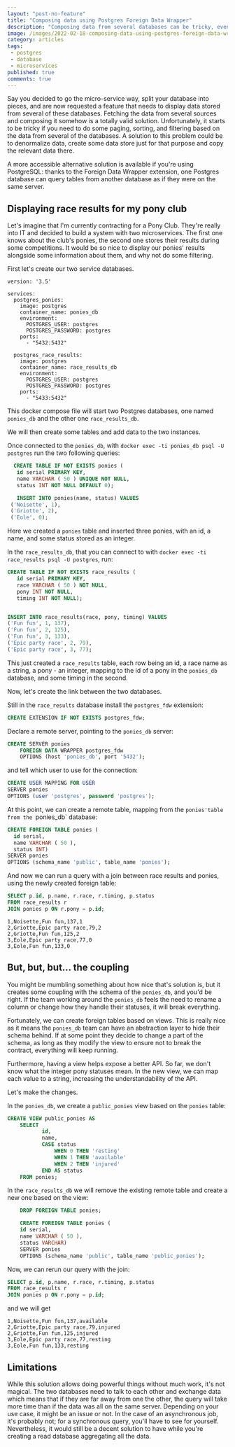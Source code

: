 ```yaml
---
layout: "post-no-feature"
title: "Composing data using Postgres Foreign Data Wrapper"
description: "Composing data from several databases can be tricky, even worse if we need to do some paging, filtering and sorting. PostgreSQL comes with an extension making our life easier by creating remote table: tables based on a table from another server."
image: /images/2022-02-18-composing-data-using-postgres-foreign-data-wrapper/carbon.png
category: articles
tags:
 - postgres
 - database
 - microservices
published: true
comments: true
---
```

Say you decided to go the micro-service way, split your database into pieces, and are now requested a feature that needs to display data stored from several of these databases. Fetching the data from several sources and composing it somehow is a totally valid solution. Unfortunately, it starts to be tricky if you need to do some paging, sorting, and filtering based on the data from several of the databases. A solution to this problem could be to denormalize data, create some data store just for that purpose and copy the relevant data there.

A more accessible alternative solution is available if you're using PostgreSQL: thanks to the Foreign Data Wrapper extension, one Postgres database can query tables from another database as if they were on the same server.


## Displaying race results for my pony club

Let's imagine that I'm currently contracting for a Pony Club. They're really into IT and decided to build a system with two microservices. The first one knows about the club's ponies, the second one stores their results during some competitions. It would be so nice to display our ponies' results alongside some information about them, and why not do some filtering.

First let's create our two service databases.

```text
version: '3.5'

services:
  postgres_ponies:
    image: postgres
    container_name: ponies_db
    environment:
      POSTGRES_USER: postgres
      POSTGRES_PASSWORD: postgres
    ports:
      - "5432:5432"

  postgres_race_results:
    image: postgres
    container_name: race_results_db
    environment:
      POSTGRES_USER: postgres
      POSTGRES_PASSWORD: postgres
    ports:
      - "5433:5432"
```

This docker compose file will start two Postgres databases, one named `ponies_db` and the other one `race_results_db`. 

We will then create some tables and add data to the two instances.

Once connected to the `ponies_db`, with `docker exec -ti ponies_db psql -U postgres` run the two following queries:

```sql
  CREATE TABLE IF NOT EXISTS ponies (
   id serial PRIMARY KEY,
   name VARCHAR ( 50 ) UNIQUE NOT NULL,
   status INT NOT NULL DEFAULT 0);

   INSERT INTO ponies(name, status) VALUES
 ('Noisette', 1),
 ('Griotte', 2),
 ('Eole', 0);
```

Here we created a `ponies` table and inserted three ponies, with an id, a name, and some status stored as an integer.


In the `race_results_db`, that you can connect to with `docker exec -ti race_results psql -U postgres`, run:

```sql
CREATE TABLE IF NOT EXISTS race_results (
   id serial PRIMARY KEY,
   race VARCHAR ( 50 ) NOT NULL,
   pony INT NOT NULL,
   timing INT NOT NULL);


INSERT INTO race_results(race, pony, timing) VALUES
('Fun fun', 1, 137),
('Fun fun', 2, 125),
('Fun fun', 3, 133),
('Epic party race', 2, 79),
('Epic party race', 3, 77);
```

This just created a `race_results` table, each row being an id, a race name as a string, a pony - an integer, mapping to the id of a pony in the `ponies_db` database, and some timing in the second.

Now, let's create the link between the two databases.

Still in the `race_results` database install the `postgres_fdw` extension:

```sql
CREATE EXTENSION IF NOT EXISTS postgres_fdw;
```

Declare a remote server, pointing to the `ponies_db` server:

```sql
CREATE SERVER ponies
    FOREIGN DATA WRAPPER postgres_fdw
    OPTIONS (host 'ponies_db', port '5432');
```

and tell which user to use for the connection:

```sql
CREATE USER MAPPING FOR USER
SERVER ponies
OPTIONS (user 'postgres', password 'postgres');
```

At this point, we can create a remote table, mapping from the `ponies'table from the `ponies_db` database:

```sql
CREATE FOREIGN TABLE ponies (
  id serial,
  name VARCHAR ( 50 ),
  status INT)
SERVER ponies
OPTIONS (schema_name 'public', table_name 'ponies');
```

And now we can run a query with a join between race results and ponies, using the newly created foreign table:

```sql
SELECT p.id, p.name, r.race, r.timing, p.status
FROM race_results r
JOIN ponies p ON r.pony = p.id;
```

```text
1,Noisette,Fun fun,137,1
2,Griotte,Epic party race,79,2
2,Griotte,Fun fun,125,2
3,Eole,Epic party race,77,0
3,Eole,Fun fun,133,0
```

## But, but, but... the coupling

You might be mumbling something about how nice that's solution is, but it creates some coupling with the schema of the `ponies_db`, and you'd be right. If the team working around the `ponies_db` feels the need to rename a column or change how they handle their statuses, it will break everything.

Fortunately, we can create foreign tables based on views. This is really nice as it means the `ponies_db` team can have an abstraction layer to hide their schema behind. If at some point they decide to change a part of the schema, as long as they modify the view to ensure not to break the contract, everything will keep running.

Furthermore, having a view helps expose a better API. So far, we don't know what the integer pony statuses mean. In the new view, we can map each value to a string, increasing the understandability of the API.

Let's make the changes.

In the `ponies_db`, we create a `public_ponies` view based on the `ponies` table:

```sql
CREATE VIEW public_ponies AS
    SELECT
           id,
           name,
           CASE status
               WHEN 0 THEN 'resting'
               WHEN 1 THEN 'available'
               WHEN 2 THEN 'injured'
           END AS status
    FROM ponies;
```

In the `race_results_db` we will remove the existing remote table and create a new one based on the view:
```sql
    DROP FOREIGN TABLE ponies;

    CREATE FOREIGN TABLE ponies (
    id serial,
    name VARCHAR ( 50 ),
    status VARCHAR)
    SERVER ponies
    OPTIONS (schema_name 'public', table_name 'public_ponies');
```

Now, we can rerun our query with the join:

```sql
SELECT p.id, p.name, r.race, r.timing, p.status
FROM race_results r
JOIN ponies p ON r.pony = p.id;
```

and we will get 

```text
1,Noisette,Fun fun,137,available
2,Griotte,Epic party race,79,injured
2,Griotte,Fun fun,125,injured
3,Eole,Epic party race,77,resting
3,Eole,Fun fun,133,resting
```


## Limitations

While this solution allows doing powerful things without much work, it's not magical. The two databases need to talk to each other and exchange data which means that if they are far away from one the other, the query will take more time than if the data was all on the same server. Depending on your use case, it might be an issue or not. In the case of an asynchronous job, it's probably not; for a synchronous query, you'll have to see for yourself. Nevertheless, it would still be a decent solution to have while you're creating a read database aggregating all the data.
